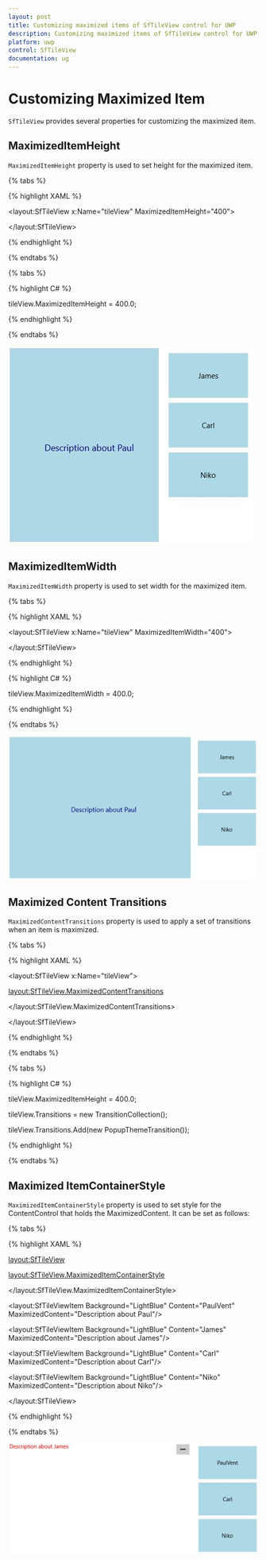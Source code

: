 ```yaml
---
layout: post
title: Customizing maximized items of SfTileView control for UWP
description: Customizing maximized items of SfTileView control for UWP
platform: uwp
control: SfTileView
documentation: ug
---
```


# Customizing Maximized Item

`SfTileView` provides several properties for customizing the maximized item.

## MaximizedItemHeight

`MaximizedItemHeight` property is used to set height for the maximized item.

{% tabs %}

{% highlight XAML %}

<layout:SfTileView x:Name="tileView" MaximizedItemHeight="400">

</layout:SfTileView>

{% endhighlight %}

{% endtabs %}

{% tabs %}

{% highlight C# %}

tileView.MaximizedItemHeight = 400.0;

{% endhighlight %}

{% endtabs %}

![](Customizing-maximized-item-images/Customizing-maximized-item-img1.jpeg)

## MaximizedItemWidth

`MaximizedItemWidth` property is used to set width for the maximized item.

{% tabs %}

{% highlight XAML %}

<layout:SfTileView x:Name="tileView" MaximizedItemWidth="400">

</layout:SfTileView>

{% endhighlight %}

{% highlight C# %}

tileView.MaximizedItemWidth = 400.0;

{% endhighlight %}

{% endtabs %}

![](Customizing-maximized-item-images/Customizing-maximized-item-img2.jpeg)

## Maximized Content Transitions

`MaximizedContentTransitions` property is used to apply a set of transitions when an item is maximized.

{% tabs %}

{% highlight XAML %}

<layout:SfTileView x:Name="tileView">

<layout:SfTileView.MaximizedContentTransitions>

<TransitionCollection>

<PopupThemeTransition/>

</TransitionCollection>

</layout:SfTileView.MaximizedContentTransitions>

</layout:SfTileView>

{% endhighlight %}

{% endtabs %}

{% tabs %}

{% highlight C# %}

tileView.MaximizedItemHeight = 400.0;

tileView.Transitions = new TransitionCollection();

tileView.Transitions.Add(new PopupThemeTransition());

{% endhighlight %}

{% endtabs %}

## Maximized ItemContainerStyle

`MaximizedItemContainerStyle` property is used to set style for the ContentControl that holds the MaximizedContent. It can be set as follows:

{% tabs %}

{% highlight XAML %}

<layout:SfTileView>

<layout:SfTileView.MaximizedItemContainerStyle>

<Style TargetType="ContentControl">

<Setter Property="Foreground" Value="Red"/>

</Style>

</layout:SfTileView.MaximizedItemContainerStyle>

<layout:SfTileViewItem Background="LightBlue" Content="PaulVent" MaximizedContent="Description about Paul"/>

<layout:SfTileViewItem Background="LightBlue" Content="James" MaximizedContent="Description about James"/>

<layout:SfTileViewItem Background="LightBlue" Content="Carl" MaximizedContent="Description about Carl"/>

<layout:SfTileViewItem Background="LightBlue" Content="Niko" MaximizedContent="Description about Niko"/>

</layout:SfTileView>

{% endhighlight %}

{% endtabs %}

![](Customizing-maximized-item-images/Customizing-maximized-item-img3.jpeg)


